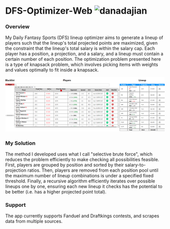 # DFS-Optimizer-Web ![danadajian](https://circleci.com/gh/danadajian/DFS-Optimizer-Web.svg?style=svg)

### Overview

My Daily Fantasy Sports (DFS) lineup optimizer aims to generate a lineup of players such that the lineup's total 
projected points are maximized, given the constraint that the lineup's total salary is within the salary cap. Each 
player has a position, a projection, and a salary, and a lineup must contain a certain number of each position. The 
optimization problem presented here is a type of knapsack problem, which involves picking items with weights and values 
optimally to fit inside a knapsack.

![dfs-optimizer-example](https://github.com/danadajian/Personal-Website/raw/master/src/images/dfs-optimizer-example.png)

### My Solution

The method I developed uses what I call "selective brute force", which reduces the problem efficiently to make checking 
all possibilities feasible. First, players are grouped by position and sorted by their salary-to-projection ratios. 
Then, players are removed from each position pool until the maximum number of lineup combinations is under a specified 
fixed threshold. Finally, a recursive algorithm efficiently iterates over possible lineups one by one, ensuring each 
new lineup it checks has the potential to be better (i.e. has a higher projected point total).

### Support

The app currently supports Fanduel and Draftkings contests, and scrapes data from multiple sources.